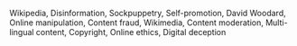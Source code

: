 Wikipedia, Disinformation, Sockpuppetry, Self-promotion, David Woodard, Online manipulation, Content fraud, Wikimedia, Content moderation, Multi-lingual content, Copyright, Online ethics, Digital deception
